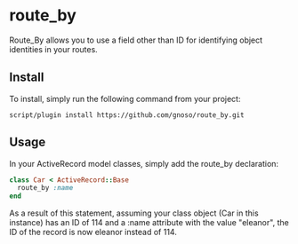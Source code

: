 # route_by
Route_By allows you to use a field other than ID for identifying object identities in your routes.

## Install
To install, simply run the following command from your project:

```script
script/plugin install https://github.com/gnoso/route_by.git
```

## Usage
In your ActiveRecord model classes, simply add the route_by declaration:

```ruby
class Car < ActiveRecord::Base
  route_by :name
end
```

As a result of this statement, assuming your class object (Car in this instance) has an ID of 114 and
a :name attribute with the value "eleanor", the ID of the record is now eleanor instead of 114.
